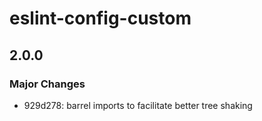 # eslint-config-custom

## 2.0.0

### Major Changes

- 929d278: barrel imports to facilitate better tree shaking
